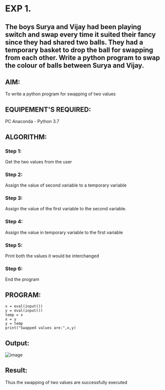 # EXP 1. 
## The boys Surya and Vijay had been playing switch and swap every time it suited their fancy since they had shared two balls. They had a temporary basket to drop the ball for swapping from each other. Write a python program to swap the colour of balls between Surya and Vijay.

## AIM:
To write a python program for swapping of two values
## EQUIPEMENT'S REQUIRED: 
PC
Anaconda - Python 3.7
## ALGORITHM: 
### Step 1:
Get the two values from the user
### Step 2: 
Assign the value of second variable to a temporary variable 
### Step 3: 
Assign the value of the first variable to the second variable.
### Step 4:  
Assign the value in temporary variable to the first variable
### Step 5: 
Print both the values it would be interchanged
### Step 6: 
End the program
## PROGRAM:

```
x = eval(input())
y = eval(input())
temp = x
x = y
y = temp
print("Swapped values are:",x,y)
```
## Output:
![image](https://github.com/Kavin1311/PYTHON-PROGRAMMING-19AI301/assets/145695724/d5683140-25e5-4551-818a-3db536c8afb1)

## Result:
Thus the swapping of two values are successfully executed

